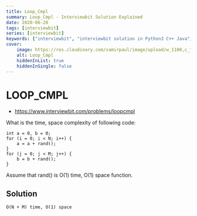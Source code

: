 ```yaml
---
title: Loop_Cmpl
summary: Loop_Cmpl - Interviewbit Solution Explained
date: 2020-06-20
tags: [interviewbit]
series: [interviewbit]
keywords: ["interviewbit", "interviewbit solution in Python3 C++ Java", "Loop_Cmpl Solution Explained"]
cover:
    image: https://res.cloudinary.com/samirpaul/image/upload/w_1100,c_fit,co_rgb:FFFFFF,l_text:Arial_75_bold:Loop_Cmpl - Solution Explained/problem-solving.webp
    alt: Loop_Cmpl
    hiddenInList: true
    hiddenInSingle: false
---
```


# LOOP_CMPL

* https://www.interviewbit.com/problems/loopcmpl

What is the time, space complexity of following code:

```
int a = 0, b = 0;
for (i = 0; i < N; i++) {
    a = a + rand();
}
for (j = 0; j < M; j++) {
    b = b + rand();
}
```

Assume that rand() is O(1) time, O(1) space function.

## Solution

```
O(N + M) time, O(1) space
```
